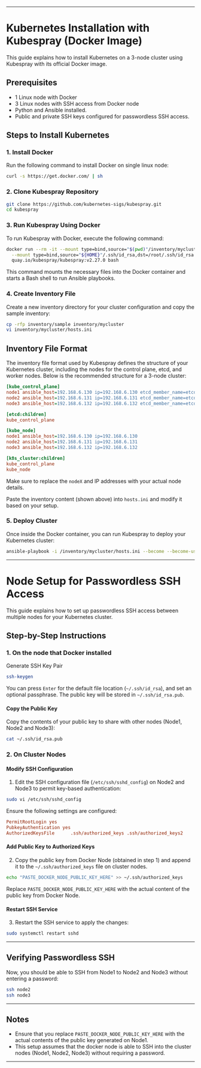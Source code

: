
---

# Kubernetes Installation with Kubespray (Docker Image)

This guide explains how to install Kubernetes on a 3-node cluster using Kubespray with its official Docker image.

## Prerequisites

- 1 Linux node with Docker
- 3 Linux nodes with SSH access from Docker node
- Python and Ansible installed.
- Public and private SSH keys configured for passwordless SSH access.


## Steps to Install Kubernetes


### 1. Install Docker
Run the following command to install Docker on single linux node:

```bash
curl -s https://get.docker.com/ | sh
```

### 2. Clone Kubespray Repository

```bash
git clone https://github.com/kubernetes-sigs/kubespray.git
cd kubespray
```

### 3. Run Kubespray Using Docker

To run Kubespray with Docker, execute the following command:

```bash
docker run --rm -it --mount type=bind,source="$(pwd)"/inventory/mycluster,dst=/inventory \
  --mount type=bind,source="${HOME}"/.ssh/id_rsa,dst=/root/.ssh/id_rsa \
  quay.io/kubespray/kubespray:v2.27.0 bash
```

This command mounts the necessary files into the Docker container and starts a Bash shell to run Ansible playbooks.

### 4. Create Inventory File

Create a new inventory directory for your cluster configuration and copy the sample inventory:

```bash
cp -rfp inventory/sample inventory/mycluster
vi inventory/mycluster/hosts.ini
```
## Inventory File Format

The inventory file format used by Kubespray defines the structure of your Kubernetes cluster, including the nodes for the control plane, etcd, and worker nodes. Below is the recommended structure for a 3-node cluster:

```ini
[kube_control_plane]
node1 ansible_host=192.168.6.130 ip=192.168.6.130 etcd_member_name=etcd1
node2 ansible_host=192.168.6.131 ip=192.168.6.131 etcd_member_name=etcd2
node3 ansible_host=192.168.6.132 ip=192.168.6.132 etcd_member_name=etcd3

[etcd:children]
kube_control_plane

[kube_node]
node1 ansible_host=192.168.6.130 ip=192.168.6.130
node2 ansible_host=192.168.6.131 ip=192.168.6.131
node3 ansible_host=192.168.6.132 ip=192.168.6.132

[k8s_cluster:children]
kube_control_plane
kube_node
```

Make sure to replace the `nodeX` and IP addresses with your actual node details.

Paste the inventory content (shown above) into `hosts.ini` and modify it based on your setup.

### 5. Deploy Cluster

Once inside the Docker container, you can run Kubespray to deploy your Kubernetes cluster:

```bash
ansible-playbook -i /inventory/mycluster/hosts.ini --become --become-user=root cluster.yml
```

---


# Node Setup for Passwordless SSH Access

This guide explains how to set up passwordless SSH access between multiple nodes for your Kubernetes cluster.

## Step-by-Step Instructions

### 1. On the node that Docker installed

Generate SSH Key Pair

```bash
ssh-keygen
```

You can press `Enter` for the default file location (`~/.ssh/id_rsa`), and set an optional passphrase. The public key will be stored in `~/.ssh/id_rsa.pub`.

#### Copy the Public Key

Copy the contents of your public key to share with other nodes (Node1, Node2 and Node3):

```bash
cat ~/.ssh/id_rsa.pub
```

### 2. On Cluster Nodes

#### Modify SSH Configuration

1. Edit the SSH configuration file (`/etc/ssh/sshd_config`) on Node2 and Node3 to permit key-based authentication:

```bash
sudo vi /etc/ssh/sshd_config
```

Ensure the following settings are configured:

```ini
PermitRootLogin yes
PubkeyAuthentication yes
AuthorizedKeysFile      .ssh/authorized_keys .ssh/authorized_keys2
```

#### Add Public Key to Authorized Keys

2. Copy the public key from Docker Node (obtained in step 1) and append it to the `~/.ssh/authorized_keys` file on cluster nodes.

```bash
echo "PASTE_DOCKER_NODE_PUBLIC_KEY_HERE" >> ~/.ssh/authorized_keys
```

Replace `PASTE_DOCKER_NODE_PUBLIC_KEY_HERE` with the actual content of the public key from Docker Node.

#### Restart SSH Service

3. Restart the SSH service to apply the changes:

```bash
sudo systemctl restart sshd
```

---

## Verifying Passwordless SSH

Now, you should be able to SSH from Node1 to Node2 and Node3 without entering a password:

```bash
ssh node2
ssh node3
```

---

## Notes

- Ensure that you replace `PASTE_DOCKER_NODE_PUBLIC_KEY_HERE` with the actual contents of the public key generated on Node1.
- This setup assumes that the docker node is able to SSH into the cluster nodes (Node1, Node2, Node3) without requiring a password.

---

